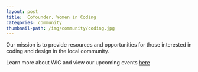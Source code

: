 ```yaml
---
layout: post
title:  Cofounder, Women in Coding
categories: community
thumbnail-path: /img/community/coding.jpg
---
```


<p>Our mission is to provide resources and opportunities for those interested in coding and design in the local community. <p>Learn more about WIC and view our upcoming events <a href="http://womenincoding.com/" target="_blank">here</a></p>
</p>